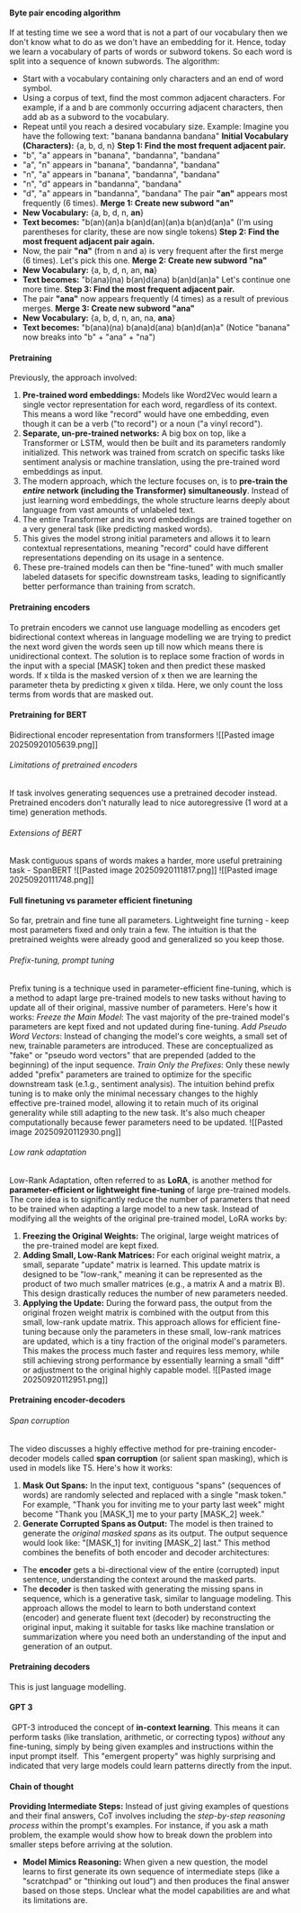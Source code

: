 #### Byte pair encoding algorithm
If at testing time we see a word that is not a part of our vocabulary then we don't know what to do as we don't have an embedding for it. Hence, today we learn a vocabulary of parts of words or subword tokens. So each word is split into a sequence of known subwords. 
The algorithm:
- Start with a vocabulary containing only characters and an end of word symbol.
- Using a corpus of text, find the most common adjacent characters. For example, if a and b are commonly occurring adjacent characters, then add ab as a subword to the vocabulary. 
- Repeat until you reach a desired vocabulary size. 
Example: 
Imagine you have the following text: "banana bandanna bandana"
**Initial Vocabulary (Characters):** {a, b, d, n}
**Step 1: Find the most frequent adjacent pair.**
- "b", "a" appears in "banana", "bandanna", "bandana"
- "a", "n" appears in "banana", "bandanna", "bandana"
- "n", "a" appears in "banana", "bandanna", "bandana"
- "n", "d" appears in "bandanna", "bandana"
- "d", "a" appears in "bandanna", "bandana"
The pair **"an"** appears most frequently (6 times).
**Merge 1: Create new subword "an"**
- **New Vocabulary:** {a, b, d, n, **an**}
- **Text becomes:** "b(an)(an)a b(an)d(an)(an)a b(an)d(an)a" (I'm using parentheses for clarity, these are now single tokens)
**Step 2: Find the most frequent adjacent pair again.**
- Now, the pair **"na"** (from n and a) is very frequent after the first merge (6 times). Let's pick this one.
**Merge 2: Create new subword "na"**
- **New Vocabulary:** {a, b, d, n, an, **na**}
- **Text becomes:** "b(ana)(na) b(an)d(ana) b(an)d(an)a"
Let's continue one more time.
**Step 3: Find the most frequent adjacent pair.**
- The pair **"ana"** now appears frequently (4 times) as a result of previous merges.
**Merge 3: Create new subword "ana"**
- **New Vocabulary:** {a, b, d, n, an, na, **ana**}
- **Text becomes:** "b(ana)(na) b(ana)d(ana) b(an)d(an)a" (Notice "banana" now breaks into "b" + "ana" + "na")

#### Pretraining
Previously, the approach involved:
1. **Pre-trained word embeddings:** Models like Word2Vec would learn a single vector representation for each word, regardless of its context. This means a word like "record" would have one embedding, even though it can be a verb ("to record") or a noun ("a vinyl record"). 
2. **Separate, un-pre-trained networks:** A big box on top, like a Transformer or LSTM, would then be built and its parameters randomly initialized. This network was trained from scratch on specific tasks like sentiment analysis or machine translation, using the pre-trained word embeddings as input.
3. The modern approach, which the lecture focuses on, is to **pre-train the _entire_ network (including the Transformer) simultaneously**. Instead of just learning word embeddings, the whole structure learns deeply about language from vast amounts of unlabeled text.
4. The entire Transformer and its word embeddings are trained together on a very general task (like predicting masked words).
5. This gives the model strong initial parameters and allows it to learn contextual representations, meaning "record" could have different representations depending on its usage in a sentence.
6. These pre-trained models can then be "fine-tuned" with much smaller labeled datasets for specific downstream tasks, leading to significantly better performance than training from scratch.

#### Pretraining encoders
To pretrain encoders we cannot use language modelling as encoders get bidirectional context whereas in language modelling we are trying to predict the next word given the words seen up till now which means there is unidirectional context. 
The solution is to replace some fraction of words in the input with a special [MASK] token and then predict these masked words. 
If x tilda is the masked version of x then we are learning the parameter theta by predicting x given x tilda. Here, we only count the loss terms from words that are masked out. 

#### Pretraining for BERT
Bidirectional encoder representation from transformers
![[Pasted image 20250920105639.png]]
###### Limitations of pretrained encoders
If task involves generating sequences use a pretrained decoder instead. Pretrained encoders don't naturally lead to nice autoregressive (1 word at a time) generation methods. 
###### Extensions of BERT
Mask contiguous spans of words makes a harder, more useful pretraining task - SpanBERT
![[Pasted image 20250920111817.png]]
![[Pasted image 20250920111748.png]]

#### Full finetuning vs parameter efficient finetuning
So far, pretrain and fine tune all parameters. Lightweight fine turning - keep most parameters fixed and only train a few. The intuition is that the pretrained weights were already good and generalized so you keep those. 
###### Prefix-tuning, prompt tuning
Prefix tuning is a technique used in parameter-efficient fine-tuning, which is a method to adapt large pre-trained models to new tasks without having to update all of their original, massive number of parameters.
Here's how it works:
*Freeze the Main Model*: The vast majority of the pre-trained model's parameters are kept fixed and not updated during fine-tuning.
*Add Pseudo Word Vectors*: Instead of changing the model's core weights, a small set of new, trainable parameters are introduced. These are conceptualized as "fake" or "pseudo word vectors" that are prepended (added to the beginning) of the input sequence.
*Train Only the Prefixes*: Only these newly added "prefix" parameters are trained to optimize for the specific downstream task (e.1.g., sentiment analysis).
The intuition behind prefix tuning is to make only the minimal necessary changes to the highly effective pre-trained model, allowing it to retain much of its original generality while still adapting to the new task. It's also much cheaper computationally because fewer parameters need to be updated.
![[Pasted image 20250920112930.png]]
###### Low rank adaptation
Low-Rank Adaptation, often referred to as **LoRA**, is another method for **parameter-efficient or lightweight fine-tuning** of large pre-trained models.
The core idea is to significantly reduce the number of parameters that need to be trained when adapting a large model to a new task. Instead of modifying all the weights of the original pre-trained model, LoRA works by:
1. **Freezing the Original Weights:** The original, large weight matrices of the pre-trained model are kept fixed.
2. **Adding Small, Low-Rank Matrices:** For each original weight matrix, a small, separate "update" matrix is learned. This update matrix is designed to be "low-rank," meaning it can be represented as the product of two much smaller matrices (e.g., a matrix A and a matrix B). This design drastically reduces the number of new parameters needed.
3. **Applying the Update:** During the forward pass, the output from the original frozen weight matrix is combined with the output from this small, low-rank update matrix.
This approach allows for efficient fine-tuning because only the parameters in these small, low-rank matrices are updated, which is a tiny fraction of the original model's parameters. This makes the process much faster and requires less memory, while still achieving strong performance by essentially learning a small "diff" or adjustment to the original highly capable model.
![[Pasted image 20250920112951.png]]

#### Pretraining encoder-decoders
###### Span corruption
The video discusses a highly effective method for pre-training encoder-decoder models called **span corruption** (or salient span masking), which is used in models like T5.
Here's how it works:
1. **Mask Out Spans:** In the input text, contiguous "spans" (sequences of words) are randomly selected and replaced with a single "mask token." For example, "Thank you for inviting me to your party last week" might become "Thank you [MASK_1] me to your party [MASK_2] week."
2. **Generate Corrupted Spans as Output:** The model is then trained to generate the _original masked spans_ as its output. The output sequence would look like: "[MASK_1] for inviting [MASK_2] last."
This method combines the benefits of both encoder and decoder architectures:
- The **encoder** gets a bi-directional view of the entire (corrupted) input sentence, understanding the context around the masked parts.
- The **decoder** is then tasked with generating the missing spans in sequence, which is a generative task, similar to language modeling.
This approach allows the model to learn to both understand context (encoder) and generate fluent text (decoder) by reconstructing the original input, making it suitable for tasks like machine translation or summarization where you need both an understanding of the input and generation of an output.
#### Pretraining decoders
This is just language modelling.
#### GPT 3
 GPT-3 introduced the concept of **in-context learning**. This means it can perform tasks (like translation, arithmetic, or correcting typos) _without_ any fine-tuning, simply by being given examples and instructions within the input prompt itself.  This "emergent property" was highly surprising and indicated that very large models could learn patterns directly from the input.
#### Chain of thought
**Providing Intermediate Steps:** Instead of just giving examples of questions and their final answers, CoT involves including the _step-by-step reasoning process_ within the prompt's examples. For instance, if you ask a math problem, the example would show how to break down the problem into smaller steps before arriving at the solution.
- **Model Mimics Reasoning:** When given a new question, the model learns to first generate its own sequence of intermediate steps (like a "scratchpad" or "thinking out loud") and then produces the final answer based on those steps.
Unclear what the model capabilities are and what its limitations are.
